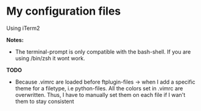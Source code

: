 # My configuration files

Using iTerm2

**Notes:**
- The terminal-prompt is only compatible with the bash-shell. If you are using /bin/zsh it wont work.


**TODO**
- Because .vimrc are loaded before ftplugin-files -> when I add a specific theme for a filetype, i.e python-files. All the colors set in .vimrc are overwritten. Thus, I have to manually set them on each file if I wan't them to  stay consistent
